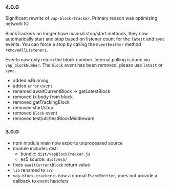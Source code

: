 ### 4.0.0

Significant rewrite of `vap-block-tracker`. Primary reason was optimizing network IO.

BlockTrackers no longer have manual stop/start methods, they now automatically start and stop based on listener count for the `latest` and `sync` events. You can force a stop by calling the `EventEmitter` method `removeAllListeners`.

Events now only return the block number. Internal polling is done via `vap_blockNumber`.
The `block` event has been removed, please use `latest` or `sync`.

- added isRunning
- added `error` event
- renamed awaitCurrentBlock -> getLatestBlock
- removed tx body from block
- removed getTrackingBlock
- removed start/stop
- removed `block` event
- removed test/util/testBlockMiddleware


### 3.0.0

- npm module main now exports unprocessed source
- module includes dist:
  - bundle: `dist/VapBlockTracker.js`
  - es5 source: `dist/es5/`
- fixes `awaitCurrentBlock` return value
- `lib` renamed to `src`
- `vap-block-tracker` is now a normal `EventEmitter`, does not provide a callback to event handlers
